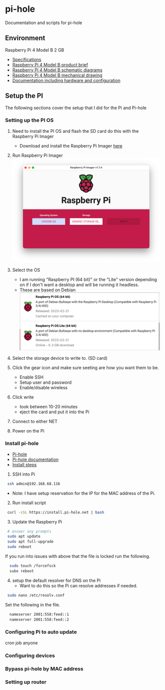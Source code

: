# pi-hole
Documentation and scripts for pi-hole

## Environment 

Raspberry Pi 4 Model B 2 GB
- [Specifications](https://www.raspberrypi.com/products/raspberry-pi-4-model-b/specifications/)
- [Raspberry Pi 4 Model B product brief](https://datasheets.raspberrypi.com/rpi4/raspberry-pi-4-product-brief.pdf)
- [Raspberry Pi 4 Model B schematic diagrams](https://datasheets.raspberrypi.com/rpi4/raspberry-pi-4-reduced-schematics.pdf)
- [Raspberry Pi 4 Model B mechanical drawing](https://datasheets.raspberrypi.com/rpi4/raspberry-pi-4-mechanical-drawing.pdf)
- [Documentation including hardware and configuration](https://datasheets.raspberrypi.com/rpi4/raspberry-pi-4-mechanical-drawing.pdf)

## Setup the PI

The following sections cover the setup that I did for the Pi and Pi-hole

### Setting up the PI OS

1. Need to install the PI OS and flash the SD card do this with the Raspberry Pi Imager
   - Download and install the Raspberry Pi Imager [here](https://www.raspberrypi.com/software/)

2. Run Raspberry Pi Imager
![](assets/raspberry-pi-imager.png)
3. Select the OS
   -  I am running "Raspberry PI (64 bit)" or the "Lite" version depending on if I don't want a desktop and will be 
      running it headless.
   - These are based on Debian
![](assets/raspberry-pi-imager-os-selection.png)
4. Select the storage device to write to. (SD card)
5. Click the gear icon and make sure seeting are how you want them to be.
   - Enable SSH
   - Setup user and password
   - Enable/disable wireless
6. Click write
   - took between 10-20 minutes
   - eject the card and put it into the Pi
7. Connect to either NET
8. Power on the Pi

### Install pi-hole
- [Pi-hole](https://pi-hole.net/)
- [Pi-hole documentation](https://docs.pi-hole.net/)
- [Install steps](https://github.com/pi-hole/pi-hole/#one-step-automated-install)

1. SSH into Pi
 ```bash
  ssh admin@192.168.68.116
 ```
  - Note: I have setup reservation for the IP for the MAC address of the Pi.

2. Run install script
 ```bash
  curl -sSL https://install.pi-hole.net | bash
 ```

3. Update the Raspberry Pi
 ```bash
  # answer any prompts
  sudo apt update
  sudo apt full-upgrade
  sudo reboot
 ```

If you run into issues with above that the file is locked run the following.
 ```bash
   sudo touch /forcefsck
   subo reboot
 ```

4. setup the default resolver for DNS on the Pi
   - Want to do this so the Pi can resolve addresses if needed.
 ```bash
  sudo nano /etc/resolv.conf
 ```
Set the following in the file.
 ```bash
   nameserver 2001:558:feed::1
   nameserver 2001:558:feed::2
 ```

### Configuring Pi to auto update
cron job anyone

### Configuring devices

### Bypass pi-hole by MAC address

### Setting up router

